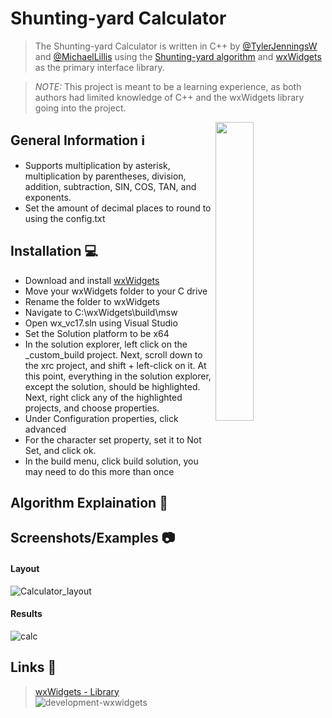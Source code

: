 # Shunting-yard Calculator

> The Shunting-yard Calculator is written in C++ by [@TylerJenningsW](https://github.com/TylerJenningsW) and [@MichaelLillis](https://github.com/MichaelLillis) using the [Shunting-yard algorithm](https://en.wikipedia.org/wiki/Shunting_yard_algorithm) and [wxWidgets](https://www.wxwidgets.org/) as the primary interface library. 

>*NOTE:* This project is meant to be a learning experience, as both authors had limited knowledge of C++ and the wxWidgets library going into the project.


<img src="https://user-images.githubusercontent.com/36655595/199161106-53c15023-eb94-423f-9e46-41289c02e22b.png" img align="right" width=35%>

## General Information ℹ️

- Supports multiplication by asterisk, multiplication by parentheses, division, addition, subtraction, SIN, COS, TAN, and exponents.
- Set the amount of decimal places to round to using the config.txt

## Installation 💻

- Download and install [wxWidgets](https://www.wxwidgets.org/downloads/)
- Move your wxWidgets folder to your C drive
- Rename the folder to wxWidgets
- Navigate to C:\wxWidgets\build\msw
- Open wx_vc17.sln using Visual Studio
- Set the Solution platform to be x64
- In the solution explorer, left click on the _custom_build project. Next, scroll down to the xrc project, and shift + left-click on it. At this point, everything in the solution explorer, except the solution, should be highlighted. Next, right click any of the highlighted projects, and choose properties.
- Under Configuration properties, click advanced
- For the character set property, set it to Not Set, and click ok.
- In the build menu, click build solution, you may need to do this more than once

## Algorithm Explaination 🎥


## Screenshots/Examples 📷

#### Layout
![Calculator_layout](https://user-images.githubusercontent.com/95639661/199864717-ee511609-4e51-4fc2-aaec-1663e7c90489.png)


#### Results
![calc](https://user-images.githubusercontent.com/95639661/199865552-5cbfe82c-eeef-4a2d-81f2-4d42a5a83dac.gif)


## Links 🔗

> [wxWidgets - Library](https://www.wxwidgets.org/) ![development-wxwidgets](https://user-images.githubusercontent.com/95639661/199485724-1726d764-b71b-41eb-ad08-a7f80b6a52a2.png)

